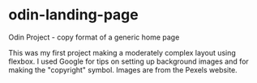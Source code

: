 # odin-landing-page
Odin Project - copy format of a generic home page

This was my first project making a moderately
  complex layout using flexbox.
I used Google for tips on setting up background images
  and for making the "copyright" symbol.
Images are from the Pexels website.

